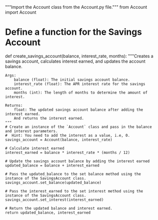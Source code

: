 """Import the Account class from the Account.py file."""
from Account import Account

# Define a function for the Savings Account
def create_savings_account(balance, interest_rate, months):
    """Creates a savings account, calculates interest earned, and updates the account balance.

    Args:
        balance (float): The initial savings account balance.
        interest_rate (float): The APR interest rate for the savings account.
        months (int): The length of months to determine the amount of interest.

    Returns:
        float: The updated savings account balance after adding the interest earned.
        And returns the interest earned.
    """
    # Create an instance of the `Account` class and pass in the balance and interest parameters.
    #  Hint: You need to add the interest as a value, i.e, 0.
    savings_account = Account(balance, interest_rate)

    # Calculate interest earned
    interest_earned = balance * interest_rate * (months / 12)

    # Update the savings account balance by adding the interest earned
    updated_balance = balance + interest_earned

    # Pass the updated_balance to the set balance method using the instance of the SavingsAccount class.
    savings_account.set_balance(updated_balance)

    # Pass the interest_earned to the set interest method using the instance of the SavingsAccount class.
    savings_account.set_interest(interest_earned)

    # Return the updated balance and interest earned.
    return updated_balance, interest_earned
